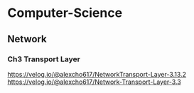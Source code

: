 # Computer-Science

## Network
### Ch3 Transport Layer
 https://velog.io/@alexcho617/NetworkTransport-Layer-3.13.2 <br>
https://velog.io/@alexcho617/Network-Transport-Layer-3.3
